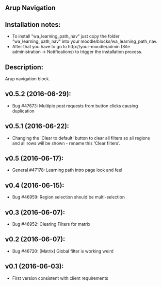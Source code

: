 Arup Navigation
----------------------------------------------------

## Installation notes:
* To install "wa_learning_path_nav" just copy the folder "wa_learning_path_nav" into your moodle/blocks/wa_learning_path_nav.
* After that you have to go to http://your-moodle/admin (Site administration -> Notifications) to trigger the installation process.

## Description:
Arup navigation block.

## v0.5.2 (2016-06-29): 
* Bug #47673: Multiple post requests from button clicks causing duplication

## v0.5.1 (2016-06-22): 
* Changing the 'Clear to default' button to clear all filters so all regions and all rows will be shown - rename this 'Clear filters'.

## v0.5 (2016-06-17): 
* General #47178: Learning path intro page look and feel

## v0.4 (2016-06-15): 
* Bug #46959: Region selection should be multi-selection

## v0.3 (2016-06-07): 
* Bug #46952: Clearing Filters for matrix

## v0.2 (2016-06-07): 
* Bug #46720: [Matrix] Global filter is working weird

## v0.1 (2016-06-03): 
* First version consistent with client requirements
